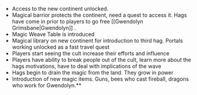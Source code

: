 - Access to the new continent unlocked. 
- Magical barrior protects the continent, need a quest to access it. Hags have come in prior to players to go free [[Gwendolyn Grimsbane|Gwendolyn]] .
- Magic Weave Table is introduced
- Magical library on new continent for introduction to third hag. Portals working unlocked as a fast travel quest
- Players start seeing the cult increase their efforts and influence
- Players have ability to break people out of the cult, learn more about the hags motivations, have to deal with implications of the wave
- Hags begin to drain the magic from the land. They grow in power
- Introduction of new magic items. Guns, bees who cast fireball, dragons who work for Gwendolyn.**